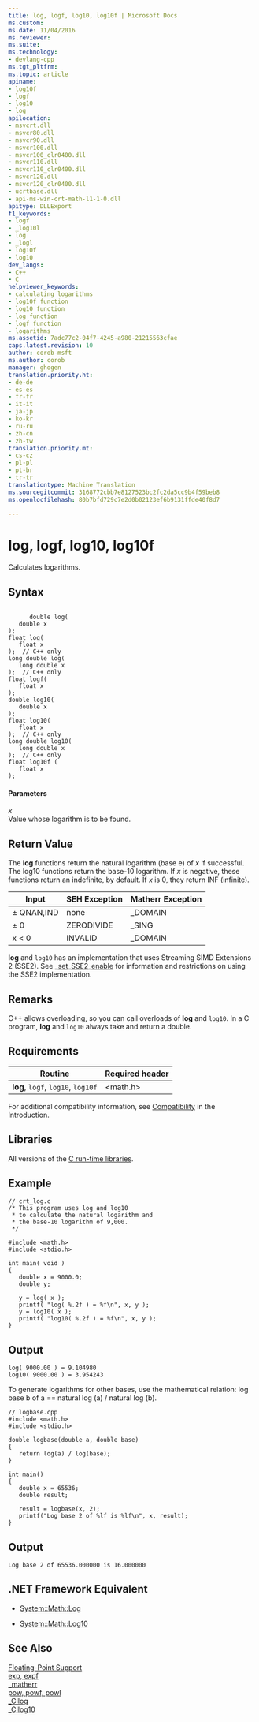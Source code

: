 ```yaml
---
title: log, logf, log10, log10f | Microsoft Docs
ms.custom: 
ms.date: 11/04/2016
ms.reviewer: 
ms.suite: 
ms.technology:
- devlang-cpp
ms.tgt_pltfrm: 
ms.topic: article
apiname:
- log10f
- logf
- log10
- log
apilocation:
- msvcrt.dll
- msvcr80.dll
- msvcr90.dll
- msvcr100.dll
- msvcr100_clr0400.dll
- msvcr110.dll
- msvcr110_clr0400.dll
- msvcr120.dll
- msvcr120_clr0400.dll
- ucrtbase.dll
- api-ms-win-crt-math-l1-1-0.dll
apitype: DLLExport
f1_keywords:
- logf
- _log10l
- log
- _logl
- log10f
- log10
dev_langs:
- C++
- C
helpviewer_keywords:
- calculating logarithms
- log10f function
- log10 function
- log function
- logf function
- logarithms
ms.assetid: 7adc77c2-04f7-4245-a980-21215563cfae
caps.latest.revision: 10
author: corob-msft
ms.author: corob
manager: ghogen
translation.priority.ht:
- de-de
- es-es
- fr-fr
- it-it
- ja-jp
- ko-kr
- ru-ru
- zh-cn
- zh-tw
translation.priority.mt:
- cs-cz
- pl-pl
- pt-br
- tr-tr
translationtype: Machine Translation
ms.sourcegitcommit: 3168772cbb7e8127523bc2fc2da5cc9b4f59beb8
ms.openlocfilehash: 80b7bfd729c7e2d0b02123ef6b9131ffde40f8d7

---
```

# log, logf, log10, log10f
Calculates logarithms.  
  
## Syntax  
  
```  
  
      double log(  
   double x   
);  
float log(  
   float x  
);  // C++ only  
long double log(  
   long double x  
);  // C++ only  
float logf(  
   float x   
);  
double log10(  
   double x  
);  
float log10(  
   float x  
);  // C++ only  
long double log10(  
   long double x  
);  // C++ only  
float log10f (  
   float x  
);  
```  
  
#### Parameters  
 *x*  
 Value whose logarithm is to be found.  
  
## Return Value  
 The **log** functions return the natural logarithm (base e) of *x* if successful. The log10 functions return the base-10 logarithm. If *x* is negative, these functions return an indefinite, by default. If *x* is 0, they return INF (infinite).  
  
|Input|SEH Exception|Matherr Exception|  
|-----------|-------------------|-----------------------|  
|± QNAN,IND|none|_DOMAIN|  
|± 0|ZERODIVIDE|_SING|  
|x < 0|INVALID|_DOMAIN|  
  
 **log** and `log10` has an implementation that uses Streaming SIMD Extensions 2 (SSE2). See [_set_SSE2_enable](../../c-runtime-library/reference/set-sse2-enable.md) for information and restrictions on using the SSE2 implementation.  
  
## Remarks  
 C++ allows overloading, so you can call overloads of **log** and `log10`. In a C program, **log** and `log10` always take and return a double.  
  
## Requirements  
  
|Routine|Required header|  
|-------------|---------------------|  
|**log**, `logf`, `log10`, `log10f`|\<math.h>|  
  
 For additional compatibility information, see [Compatibility](../../c-runtime-library/compatibility.md) in the Introduction.  
  
## Libraries  
 All versions of the [C run-time libraries](../../c-runtime-library/crt-library-features.md).  
  
## Example  
  
```  
// crt_log.c  
/* This program uses log and log10  
 * to calculate the natural logarithm and  
 * the base-10 logarithm of 9,000.  
 */  
  
#include <math.h>  
#include <stdio.h>  
  
int main( void )  
{  
   double x = 9000.0;  
   double y;  
  
   y = log( x );  
   printf( "log( %.2f ) = %f\n", x, y );  
   y = log10( x );  
   printf( "log10( %.2f ) = %f\n", x, y );  
}  
```  
  
## Output  
  
```  
log( 9000.00 ) = 9.104980  
log10( 9000.00 ) = 3.954243  
```  
  
 To generate logarithms for other bases, use the mathematical relation: log base b of a == natural log (a) / natural log (b).  
  
```  
// logbase.cpp  
#include <math.h>  
#include <stdio.h>  
  
double logbase(double a, double base)  
{  
   return log(a) / log(base);  
}  
  
int main()  
{  
   double x = 65536;  
   double result;  
  
   result = logbase(x, 2);  
   printf("Log base 2 of %lf is %lf\n", x, result);  
}  
```  
  
## Output  
  
```  
Log base 2 of 65536.000000 is 16.000000  
```  
  
## .NET Framework Equivalent  
  
-   [System::Math::Log](https://msdn.microsoft.com/en-us/library/system.math.log.aspx)  
  
-   [System::Math::Log10](https://msdn.microsoft.com/en-us/library/system.math.log10.aspx)  
  
## See Also  
 [Floating-Point Support](../../c-runtime-library/floating-point-support.md)   
 [exp, expf](../../c-runtime-library/reference/exp-expf.md)   
 [_matherr](../../c-runtime-library/reference/matherr.md)   
 [pow, powf, powl](../../c-runtime-library/reference/pow-powf-powl.md)   
 [_CIlog](../../c-runtime-library/cilog.md)   
 [_CIlog10](../../c-runtime-library/cilog10.md)


<!--HONumber=Jan17_HO2-->


